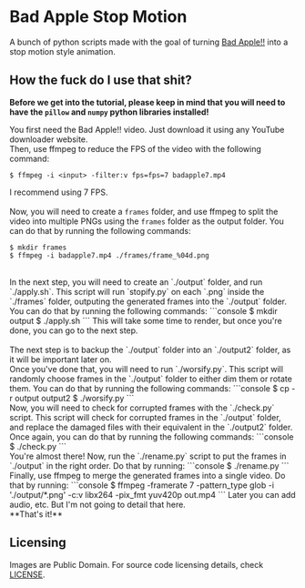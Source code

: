 # Bad Apple Stop Motion

A bunch of python scripts made with the goal of turning [Bad Apple!!](https://www.youtube.com/watch?v=FtutLA63Cp8) into a stop motion style animation.

## How the fuck do I use that shit?

**Before we get into the tutorial, please keep in mind that you will need to have the `pillow` and `numpy` python libraries installed!**
<br>

You first need the Bad Apple!! video. Just download it using any YouTube downloader website. <br>
Then, use ffmpeg to reduce the FPS of the video with the following command:
```console
$ ffmpeg -i <input> -filter:v fps=fps=7 badapple7.mp4
```
I recommend using 7 FPS. <br>
<br>
Now, you will need to create a `frames` folder, and use ffmpeg to split the video into multiple PNGs using the `frames` folder as the output folder. You can do that by running the following commands:
```command
$ mkdir frames
$ ffmpeg -i badapple7.mp4 ./frames/frame_%04d.png
```
<br>
In the next step, you will need to create an `./output` folder, and run `./apply.sh`. This script will run `stopify.py` on each `.png` inside the `./frames` folder, outputing the generated frames into the `./output` folder. You can do that by running the following commands:
```console
$ mkdir output
$ ./apply.sh
```
This will take some time to render, but once you're done, you can go to the next step. <br>
<br>
The next step is to backup the `./output` folder into an `./output2` folder, as it will be important later on. <br>
Once you've done that, you will need to run `./worsify.py`. This script will randomly choose frames in the `./output` folder to either dim them or rotate them. You can do that by running the following commands:
```console
$ cp -r output output2
$ ./worsify.py
```
<br>
Now, you will need to check for corrupted frames with the `./check.py` script. This script will check for corrupted frames in the `./output` folder, and replace the damaged files with their equivalent in the `./output2` folder. Once again, you can do that by running the following commands:
```console
$ ./check.py
```
<br>
You're almost there! Now, run the `./rename.py` script to put the frames in `./output` in the right order. Do that by running:
```console
$ ./rename.py
```
Finally, use ffmpeg to merge the generated frames into a single video. Do that by running:
```console
$ ffmpeg -framerate 7 -pattern_type glob -i './output/*.png' -c:v libx264 -pix_fmt yuv420p out.mp4
```
Later you can add audio, etc. But I'm not going to detail that here. <br>
**That's it!**

## Licensing

Images are Public Domain. For source code licensing details, check [LICENSE](./LICENSE).
